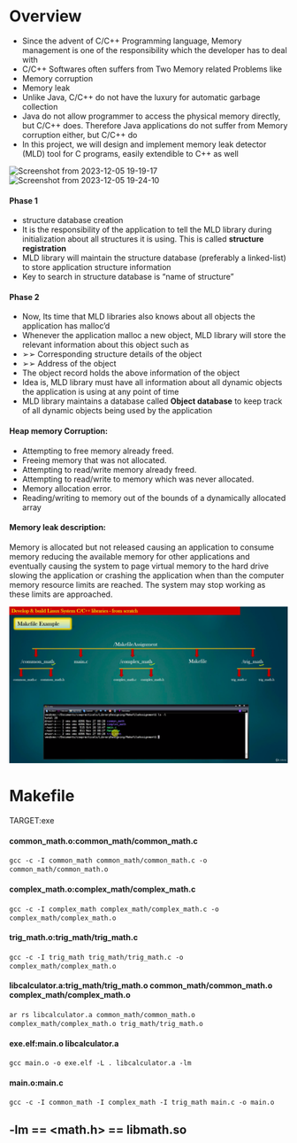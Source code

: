 # Overview

- Since the advent of C/C++ Programming language, Memory management is one of the responsibility which the developer has to deal with 
 - C/C++ Softwares often suffers from Two Memory related Problems like
 - Memory corruption
 - Memory leak
 - Unlike Java, C/C++ do not have the luxury for automatic garbage collection
 - Java do not allow programmer to access the physical memory directly, but C/C++ does. Therefore Java applications do not suffer from Memory corruption either, but C/C++ do
 - In this project, we will design and implement memory leak detector (MLD) tool for C programs, easily extendible to C++ as well

![Screenshot from 2023-12-05 19-19-17](https://github.com/PranabNandy/MLD/assets/34576104/0e995d18-1c11-49cf-8d50-edf84f57c391)
![Screenshot from 2023-12-05 19-24-10](https://github.com/PranabNandy/MLD/assets/34576104/b0904307-c457-4729-8326-cc39850d3d8e)

#### Phase 1
- structure database creation
- It is the responsibility of the application to tell the MLD library during initialization about all structures it is using. This is called **structure registration**
- MLD library will maintain the structure database (preferably a linked-list) to store application structure information
- Key to search in structure database is “name of structure”

  
#### Phase 2
- Now, Its time that MLD libraries also knows about all objects the application has malloc’d
- Whenever the application malloc a new object, MLD library will store the relevant information about this object such as
- ➢➢  Corresponding structure details of the object
- ➢➢ Address of the object
- The object record holds the above information of the object
- Idea is, MLD library must have all information about all dynamic objects the application is using at any point of time
- MLD library maintains a database called **Object database** to keep track of all dynamic objects being used by the application


#### Heap memory Corruption:
-	Attempting to free memory already freed.
-	Freeing memory that was not allocated.
-	Attempting to read/write memory already freed.
-	Attempting to read/write to memory which was never allocated.
-	Memory allocation error.
-	Reading/writing to memory out of the bounds of a dynamically allocated array

#### Memory leak description: 

Memory is allocated but not released causing an application to consume memory reducing the available memory for other applications and eventually causing the system to page virtual memory to the hard drive slowing the application or crashing the application when than the computer memory resource limits are reached. The system may stop working as these limits are approached.


	
![Design](1.png)

# Makefile

TARGET:exe

#### common_math.o:common_math/common_math.c

	gcc -c -I common_math common_math/common_math.c -o common_math/common_math.o
 
#### complex_math.o:complex_math/complex_math.c

	gcc -c -I complex_math complex_math/complex_math.c -o complex_math/complex_math.o
 
#### trig_math.o:trig_math/trig_math.c

	gcc -c -I trig_math trig_math/trig_math.c -o complex_math/complex_math.o
	
#### libcalculator.a:trig_math/trig_math.o common_math/common_math.o complex_math/complex_math.o

	ar rs libcalculator.a common_math/common_math.o complex_math/complex_math.o trig_math/trig_math.o
 
#### exe.elf:main.o libcalculator.a

	gcc main.o -o exe.elf -L . libcalculator.a -lm
 
#### main.o:main.c

	gcc -c -I common_math -I complex_math -I trig_math main.c -o main.o
	
	

## -lm == <math.h>   == libmath.so
	
	
	
	
	
	
